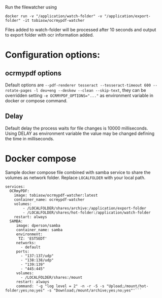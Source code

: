Run the filewatcher using 

```docker run -v "/application/watch-folder" -v "/application/export-folder" -it tobiasw/ocrmypdf-watcher```

Files added to watch-folder will be processed after 10 seconds and output to export folder with ocr information added.

# Configuration options:

## ocrmypdf options

Default options are ```--pdf-renderer tesseract --tesseract-timeout 600 --rotate-pages -l deu+eng --deskew --clean --skip-text```, they can be overridden setting ```-e OCRMYPDF_OPTIONS="..."``` as environment variable in docker or compose command.

## Delay

Default delay the process waits for file changes is 10000 milliseconds. Using DELAY as environment variable the value may be changed defining the time in milliseconds.

# Docker compose

Sample docker compose file combined with samba service to share the volumes as network folder. Replace ```LOCALFOLDER``` with your local path.

```version: '3'
services:
  OCRmyPDF:
    image: tobiasw/ocrmypdf-watcher:latest
    container_name: ocrmypdf-watcher
    volumes:
        - /LOCALFOLDER/shares/archive:/application/export-folder
        - /LOCALFOLDER/shares/hot-folder:/application/watch-folder
    restart: always
  SAMBA:
     image: dperson/samba
     container_name: samba
     environment:
      TZ: 'EST5EDT'
     networks:
       - default
     ports:
       - "137:137/udp"
       - "138:138/udp"
       - "139:139"
       - "445:445"
     volumes:
       - /LOCALFOLDER/shares:/mount
     restart: always
     command: '-g "log level = 2" -n -r -S -s "Upload;/mount/hot-folder;yes;no;yes" -s "Download;/mount/archive;yes;no;yes"'```
